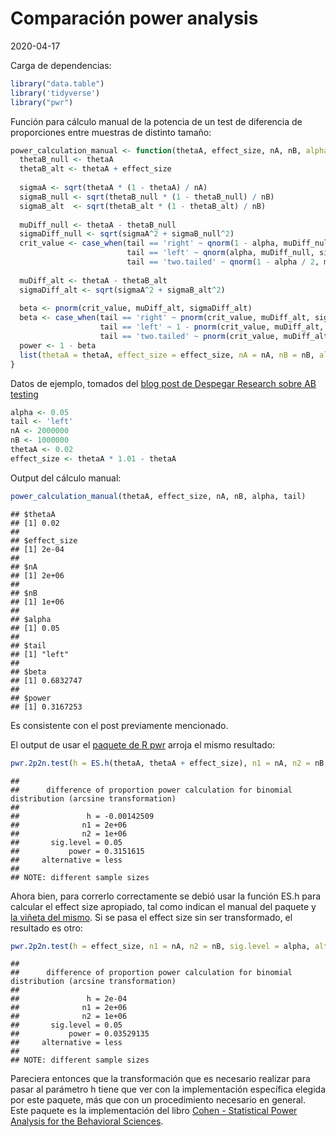 Comparación power analysis
================
2020-04-17

Carga de dependencias:

``` r
library("data.table")
library('tidyverse')
library("pwr")
```

Función para cálculo manual de la potencia de un test de diferencia de
proporciones entre muestras de distinto
tamaño:

``` r
power_calculation_manual <- function(thetaA, effect_size, nA, nB, alpha = 0.05, tail = c('two.tailed', 'right', 'left')) {
  thetaB_null <- thetaA
  thetaB_alt <- thetaA + effect_size
  
  sigmaA <- sqrt(thetaA * (1 - thetaA) / nA)
  sigmaB_null <- sqrt(thetaB_null * (1 - thetaB_null) / nB)
  sigmaB_alt  <- sqrt(thetaB_alt * (1 - thetaB_alt) / nB)
  
  muDiff_null <- thetaA - thetaB_null
  sigmaDiff_null <- sqrt(sigmaA^2 + sigmaB_null^2)
  crit_value <- case_when(tail == 'right' ~ qnorm(1 - alpha, muDiff_null, sigmaDiff_null),
                          tail == 'left' ~ qnorm(alpha, muDiff_null, sigmaDiff_null),
                          tail == 'two.tailed' ~ qnorm(1 - alpha / 2, muDiff_null, sigmaDiff_null))
  
  muDiff_alt <- thetaA - thetaB_alt
  sigmaDiff_alt <- sqrt(sigmaA^2 + sigmaB_alt^2)
  
  beta <- pnorm(crit_value, muDiff_alt, sigmaDiff_alt)
  beta <- case_when(tail == 'right' ~ pnorm(crit_value, muDiff_alt, sigmaDiff_alt),
                    tail == 'left' ~ 1 - pnorm(crit_value, muDiff_alt, sigmaDiff_alt),
                    tail == 'two.tailed' ~ pnorm(crit_value, muDiff_alt, sigmaDiff_alt) - pnorm(-crit_value, muDiff_alt, sigmaDiff_alt) )
  power <- 1 - beta
  list(thetaA = thetaA, effect_size = effect_size, nA = nA, nB = nB, alpha = alpha, tail = tail, beta = beta, power = power)
}
```

Datos de ejemplo, tomados del [blog post de Despegar Research sobre AB
testing](https://researchdespegar.wordpress.com/2015/06/19/what-is-hypothesis-te)

``` r
alpha <- 0.05
tail <- 'left'
nA <- 2000000
nB <- 1000000
thetaA <- 0.02
effect_size <- thetaA * 1.01 - thetaA
```

Output del cálculo manual:

``` r
power_calculation_manual(thetaA, effect_size, nA, nB, alpha, tail)
```

    ## $thetaA
    ## [1] 0.02
    ## 
    ## $effect_size
    ## [1] 2e-04
    ## 
    ## $nA
    ## [1] 2e+06
    ## 
    ## $nB
    ## [1] 1e+06
    ## 
    ## $alpha
    ## [1] 0.05
    ## 
    ## $tail
    ## [1] "left"
    ## 
    ## $beta
    ## [1] 0.6832747
    ## 
    ## $power
    ## [1] 0.3167253

Es consistente con el post previamente mencionado.

El output de usar el [paquete de R
pwr](https://cran.r-project.org/web/packages/pwr/index.html) arroja el
mismo
resultado:

``` r
pwr.2p2n.test(h = ES.h(thetaA, thetaA + effect_size), n1 = nA, n2 = nB, sig.level = alpha, alternative = 'less')
```

    ## 
    ##      difference of proportion power calculation for binomial distribution (arcsine transformation) 
    ## 
    ##               h = -0.00142509
    ##              n1 = 2e+06
    ##              n2 = 1e+06
    ##       sig.level = 0.05
    ##           power = 0.3151615
    ##     alternative = less
    ## 
    ## NOTE: different sample sizes

Ahora bien, para correrlo correctamente se debió usar la función ES.h
para calcular el effect size apropiado, tal como indican el manual del
paquete y [la viñeta del
mismo](https://cran.r-project.org/web/packages/pwr/vignettes/pwr-vignette.html).
Si se pasa el effect size sin ser transformado, el resultado es
otro:

``` r
pwr.2p2n.test(h = effect_size, n1 = nA, n2 = nB, sig.level = alpha, alternative = 'less')
```

    ## 
    ##      difference of proportion power calculation for binomial distribution (arcsine transformation) 
    ## 
    ##               h = 2e-04
    ##              n1 = 2e+06
    ##              n2 = 1e+06
    ##       sig.level = 0.05
    ##           power = 0.03529135
    ##     alternative = less
    ## 
    ## NOTE: different sample sizes

Pareciera entonces que la transformación que es necesario realizar para
pasar al parámetro h tiene que ver con la implementación específica
elegida por este paquete, más que con un procedimiento necesario en
general. Este paquete es la implementación del libro [Cohen -
Statistical Power Analysis for the Behavioral
Sciences](https://drive.google.com/open?id=1_fZ6zUU9Zv9-gnBZVlz2Uw80aQNCghK1).
